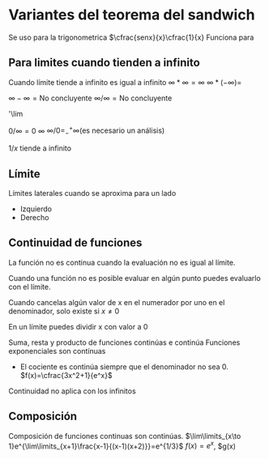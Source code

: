 # Variantes del teorema del sandwich
Se uso para la trigonometrica $\cfrac{senx}{x}\cfrac{1}{x}
Funciona para 

## Para limites cuando tienden a infinito
Cuando límite tiende a infinito es igual a infinito
$\infty*\infty=\infty$
$\infty*(-\infty)$= 

$\infty-\infty=\text{No concluyente}$
$\infty/\infty=\text{No concluyente}$

'\lim

$0/\infty=0$
$\infty$
$\infty/0=^+_-\infty\text{(es necesario un análisis)}$

$1/x\text{ tiende a infinito}$

## Límite

Límites laterales cuando se aproxima para un lado
- Izquierdo
- Derecho

## Continuidad de funciones

La función no es continua cuando la evaluación no es igual al límite.

Cuando una función no es posible evaluar en algún punto puedes evaluarlo con el límite.

Cuando cancelas algún valor de x en el numerador por uno en el denominador, solo existe si $x \neq0$

En un límite puedes dividir x con valor a 0

Suma, resta y producto de funciones continúas e continúa
Funciones exponenciales son contínuas

- El cociente es continúa siempre que el denominador no sea 0.
$f(x)=\cfrac{3x^2+1}{e^x}$

Continuidad no aplica con los infinitos

## Composición
Composición de funciones continuas son continúas.
$\lim\limits_{x\to 1}e^{\lim\limits_{x+1}\frac{x-1}{(x-1)(x+2)}}=e^{1/3}$
$f(x)=e^x$, $g(x)